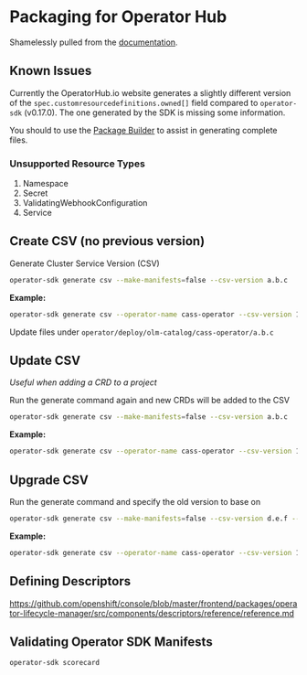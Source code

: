 # Packaging for Operator Hub

Shamelessly pulled from the [documentation](https://sdk.operatorframework.io/docs/olm-integration/generating-a-csv/).

## Known Issues

Currently the OperatorHub.io website generates a slightly different version of the `spec.customresourcedefinitions.owned[]` field compared to `operator-sdk` (v0.17.0). The one generated by the SDK is missing some information.

You should to use the [Package Builder](https://operatorhub.io/packages) to assist in generating complete files.

### Unsupported Resource Types
1. Namespace
2. Secret
3. ValidatingWebhookConfiguration
4. Service

## Create CSV (no previous version)

Generate Cluster Service Version (CSV)

```bash
operator-sdk generate csv --make-manifests=false --csv-version a.b.c
```

**Example:**

```bash
operator-sdk generate csv --operator-name cass-operator --csv-version 1.0.0 --make-manifests=false
```

Update files under `operator/deploy/olm-catalog/cass-operator/a.b.c`

## Update CSV

_Useful when adding a CRD to a project_

Run the generate command again and new CRDs will be added to the CSV

```bash
operator-sdk generate csv --make-manifests=false --csv-version a.b.c
```

**Example:**

```bash
operator-sdk generate csv --operator-name cass-operator --csv-version 1.0.0 --make-manifests=false
```

## Upgrade CSV

Run the generate command and specify the old version to base on

```bash
operator-sdk generate csv --make-manifests=false --csv-version d.e.f --from-version a.b.c
```

**Example:**

```bash
operator-sdk generate csv --operator-name cass-operator --csv-version 1.1.0 --make-manifests=false --from-version 1.0.0
```

## Defining Descriptors

https://github.com/openshift/console/blob/master/frontend/packages/operator-lifecycle-manager/src/components/descriptors/reference/reference.md

## Validating Operator SDK Manifests

```bash
operator-sdk scorecard
```

